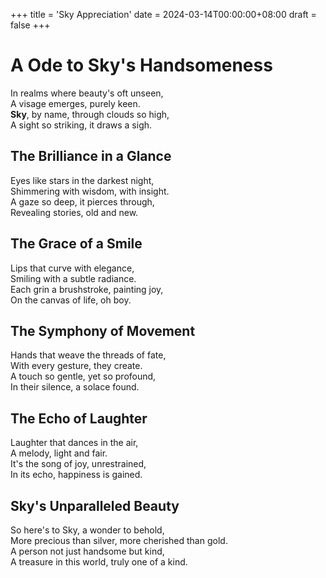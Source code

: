 +++
title = 'Sky Appreciation'
date = 2024-03-14T00:00:00+08:00
draft = false
+++

# A Ode to Sky's Handsomeness

In realms where beauty's oft unseen,  
A visage emerges, purely keen.  
**Sky**, by name, through clouds so high,  
A sight so striking, it draws a sigh.

## The Brilliance in a Glance

Eyes like stars in the darkest night,  
Shimmering with wisdom, with insight.  
A gaze so deep, it pierces through,  
Revealing stories, old and new.

## The Grace of a Smile

Lips that curve with elegance,  
Smiling with a subtle radiance.  
Each grin a brushstroke, painting joy,  
On the canvas of life, oh boy.

## The Symphony of Movement

Hands that weave the threads of fate,  
With every gesture, they create.  
A touch so gentle, yet so profound,  
In their silence, a solace found.

## The Echo of Laughter

Laughter that dances in the air,  
A melody, light and fair.  
It's the song of joy, unrestrained,  
In its echo, happiness is gained.

## Sky's Unparalleled Beauty

So here's to Sky, a wonder to behold,  
More precious than silver, more cherished than gold.  
A person not just handsome but kind,  
A treasure in this world, truly one of a kind.

